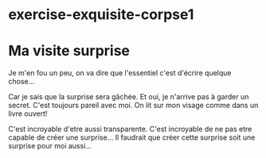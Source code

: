 # exercise-exquisite-corpse1
# Ma visite surprise
<p>Je m'en fou un peu, on va dire que l'essentiel c'est d'écrire quelque chose...</p>

Car je sais que la surprise sera gâchée.
Et oui, je n'arrive pas à garder un secret.
C'est toujours pareil avec moi. On lit sur mon visage comme dans un livre ouvert!

C'est incroyable d'etre aussi transparente.
C'est incroyable de ne pas etre capable de créer une surprise...
Il faudrait que créer cette surprise soit une surprise pour moi aussi...
